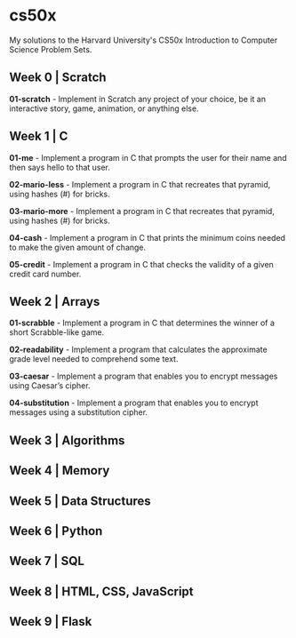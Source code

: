 # cs50x
My solutions to the Harvard University's CS50x Introduction to Computer Science Problem Sets.

## Week 0 | **Scratch**
**01-scratch** - Implement in Scratch any project of your choice, be it an interactive story, game, animation, or anything else.

## Week 1 | **C**
**01-me** - Implement a program in C that prompts the user for their name and then says hello to that user.

**02-mario-less** - Implement a program in C that recreates that pyramid, using hashes (#) for bricks.

**03-mario-more** - Implement a program in C that recreates that pyramid, using hashes (#) for bricks.

**04-cash** - Implement a program in C that prints the minimum coins needed to make the given amount of change.

**05-credit** - Implement a program in C that checks the validity of a given credit card number.

## Week 2 | **Arrays**
**01-scrabble** - Implement a program in C that determines the winner of a short Scrabble-like game.

**02-readability** - Implement a program that calculates the approximate grade level needed to comprehend some text.

**03-caesar** - Implement a program that enables you to encrypt messages using Caesar’s cipher.

**04-substitution** - Implement a program that enables you to encrypt messages using a substitution cipher.

## Week 3 | **Algorithms**

## Week 4 | **Memory**

## Week 5 | **Data Structures**

## Week 6 | **Python**

## Week 7 | **SQL**

## Week 8 | **HTML, CSS, JavaScript**

## Week 9 | **Flask**
